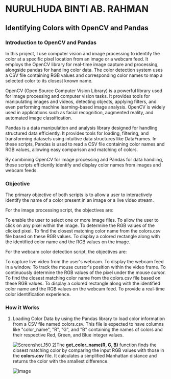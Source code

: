 # NURULHUDA BINTI AB. RAHMAN

## Identifying Colors with OpenCV and Pandas

### Introduction to OpenCV and Pandas

In this project, I use computer vision and image processing to identify the color at a specific pixel location from an image or a webcam feed. It employs the OpenCV library for real-time image capture and processing, alongside pandas for handling color data. The color detection system uses a CSV file containing RGB values and corresponding color names to map a selected color to its closest known name.

OpenCV (Open Source Computer Vision Library) is a powerful library used for image processing and computer vision tasks. It provides tools for manipulating images and videos, detecting objects, applying filters, and even performing machine learning-based image analysis. OpenCV is widely used in applications such as facial recognition, augmented reality, and automated image classification.

Pandas is a data manipulation and analysis library designed for handling structured data efficiently. It provides tools for loading, filtering, and transforming datasets using intuitive data structures like DataFrames. In these scripts, Pandas is used to read a CSV file containing color names and RGB values, allowing easy comparison and matching of colors.

By combining OpenCV for image processing and Pandas for data handling, these scripts efficiently identify and display color names from images and webcam feeds.

### Objective
The primary objective of both scripts is to allow a user to interactively identify the name of a color present in an image or a live video stream.

For the image processing script, the objectives are:

To enable the user to select one or more image files.
To allow the user to click on any pixel within the image.
To determine the RGB values of the clicked pixel.
To find the closest matching color name from the colors.csv file based on these RGB values.
To display a colored rectangle along with the identified color name and the RGB values on the image.

For the webcam color detection script, the objectives are:

To capture live video from the user's webcam.
To display the webcam feed in a window.
To track the mouse cursor's position within the video frame.
To continuously determine the RGB values of the pixel under the mouse cursor.
To find the closest matching color name from the colors.csv file based on these RGB values.
To display a colored rectangle along with the identified color name and the RGB values on the webcam feed.
To provide a real-time color identification experience.

### How it Works
1) Loading Color Data by using the Pandas library to load color information from a CSV file named colors.csv. This file is expected to have columns like "color_name", "R", "G", and "B" containing the names of colors and their respective Red, Green, and Blue integer values.

   ![Screenshot_150](https://github.com/user-attachments/assets/e96aa977-eb27-44a1-8427-7a9283771dcd)
2)The **get_color_name(R, G, B)** function finds the closest matching color by comparing the input RGB values with those in the **colors.csv** file. It calculates a simplified Manhattan distance and returns the color with the smallest difference.

   ![image](https://github.com/user-attachments/assets/818da0b7-f50b-456f-87ad-e7929f6c7b4d)







